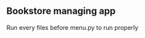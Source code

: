 Bookstore managing app
-----------------------------------------------------------------------------------------

Run every files before menu.py to run properly
